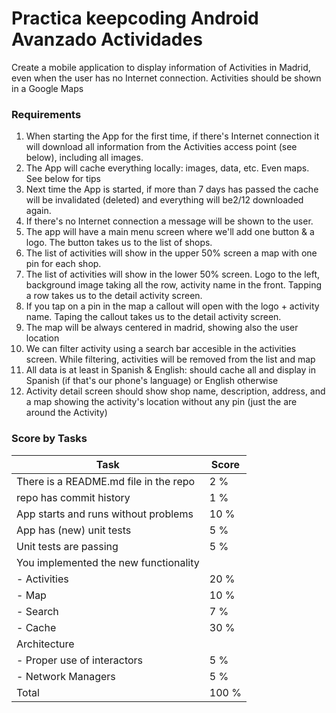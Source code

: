 # Practica keepcoding Android Avanzado Actividades
Create a mobile application to display information of Activities in Madrid, even when the user has no Internet connection. Activities should be shown in a Google Maps
### Requirements
1. When starting the App for the first time, if there's Internet connection it will download all information from the Activities access point (see below), including all images.
2. The App will cache everything locally: images, data, etc. Even maps. See below for tips
3. Next time the App is started, if more than 7 days has passed the cache will be invalidated (deleted) and everything will be2/12 downloaded again.
4. If there's no Internet connection a message will be shown to the user.
5. The app will have a main menu screen where we'll add one button & a logo. The button takes us to the list of shops.
6. The list of activities will show in the upper 50% screen a map with one pin for each shop.
7. The list of activities will show in the lower 50% screen. Logo to the left, background image taking all the row, activity name in the front. Tapping a row takes us to the detail activity screen.
8. If you tap on a pin in the map a callout will open with the logo + activity name. Taping the callout takes us to the detail activity screen.
9. The map will be always centered in madrid, showing also the user location
10. We can filter activity using a search bar accesible in the activities screen. While filtering, activities will be removed from the list and map
11. All data is at least in Spanish & English: should cache all and display in Spanish (if that's our phone's language) or English otherwise
12. Activity detail screen should show shop name, description, address, and a map showing the activity's location without any pin (just the are around the Activity)

### Score by Tasks
| Task | Score |
| ------ | ------ |
| There is a README.md file in the repo | 2 % |
| repo has commit history | 1 % |
| App starts and runs without problems | 10 % |
| App has (new) unit tests | 5 % |
| Unit tests are passing | 5 % |
| You implemented the new functionality |  |
| - Activities | 20 % |
| - Map | 10 % |
| - Search | 7 % |
| - Cache | 30 % |
| Architecture |  |
| - Proper use of interactors | 5 % |
| - Network Managers | 5 % |
| Total | 100 % |

